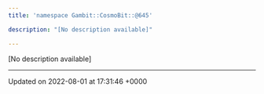 ```yaml
---
title: 'namespace Gambit::CosmoBit::@645'

description: "[No description available]"

---
```







[No description available]






-------------------------------

Updated on 2022-08-01 at 17:31:46 +0000